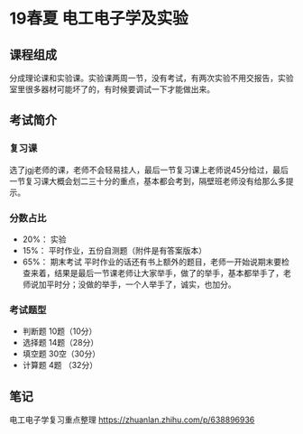 # 19春夏 电工电子学及实验
## 课程组成
分成理论课和实验课。实验课两周一节，没有考试，有两次实验不用交报告，实验室里很多器材可能坏了的，有时候要调试一下才能做出来。

## 考试简介
### 复习课
选了jgj老师的课，老师不会轻易挂人，最后一节复习课上老师说45分给过，最后一节复习课大概会划二三十分的重点，基本都会考到，隔壁班老师没有给那么多提示。

### 分数占比
- 20%： 实验
- 15%： 平时作业，五份自测题（附件是有答案版本）
- 65%： 期末考试
平时作业的话还有书上额外的题目，老师一开始说期末要检查来着，结果是最后一节课老师让大家举手，做了的举手，基本都举手了，老师说加平时分；没做的举手，一个人举手了，诚实，也加分。

### 考试题型
- 判断题 10题（10分）
- 选择题 14题（28分）
- 填空题 30空（30分）
- 计算题 4题 （32分）

## 笔记

电工电子学复习重点整理 https://zhuanlan.zhihu.com/p/638896936

